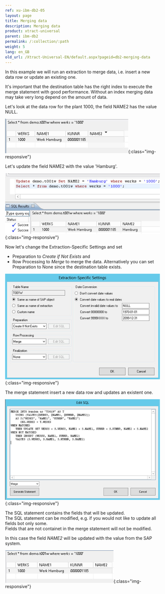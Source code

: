 ```yaml
---
ref: xu-ibm-db2-05
layout: page
title: Merging data
description: Merging data
product: xtract-universal
parent: ibm-db2
permalink: /:collection/:path
weight: 5
lang: en_GB
old_url: /Xtract-Universal-EN/default.aspx?pageid=db2-merging-data
---
```


In this example we will run an extraction to merge data, i.e. insert a new data row or update an existing one. 

It's important that the destination table has the right index to execute the merge statement with good performance.
Without an index merging data may take very long depend on the amount of data.  

Let's look at the data row for the plant 1000, the field NAME2 has the value NULL.

![DB2-Select-Before-Merge](/img/content/DB2-Select-Before-Merge.jpg){:class="img-responsive"}

Let's update the field NAME2 with the value 'Hamburg'.

![DB2-Update-Merge-Example-Data](/img/content/DB2-Update-Merge-Example-Data.jpg){:class="img-responsive"}

Now let's change the Extraction-Specific Settings and set 
- Preparation to *Create if Not Exists* and 
- Row Processing to *Merge*
to merge the data. 
Alternatively you can set Preparation to None since the destination table exists. 

![DB2-Extraction-Specific-Settings-Merge](/img/content/DB2-Extraction-Specific-Settings-Merge.jpg){:class="img-responsive"}

The merge statement insert a new data row and updates an existent one. 

![DB2-Edit-SQL-Merge-Statement](/img/content/DB2-Edit-SQL-Merge-Statement.jpg){:class="img-responsive"}

The SQL statement contains the fields that will be updated.<br> 
The SQL statement can be modified, e.g. if you would not like to update all fields bot only some.<br>
Fields that are not containet in the merge statement will not be modified.<br>

In this case the field *NAME2* will be updated with the value from the SAP system.

![DB2-Select-After-Merge](/img/content/DB2-Select-After-Merge.jpg){:class="img-responsive"}


